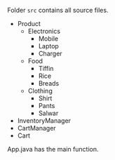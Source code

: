 Folder `src` contains all source files.


- Product
    - Electronics
        - Mobile
        - Laptop
        - Charger
    - Food
        - Tiffin
        - Rice
        - Breads
    - Clothing
        - Shirt
        - Pants
        - Salwar
- InventoryManager
- CartManager
- Cart


App.java has the main function.